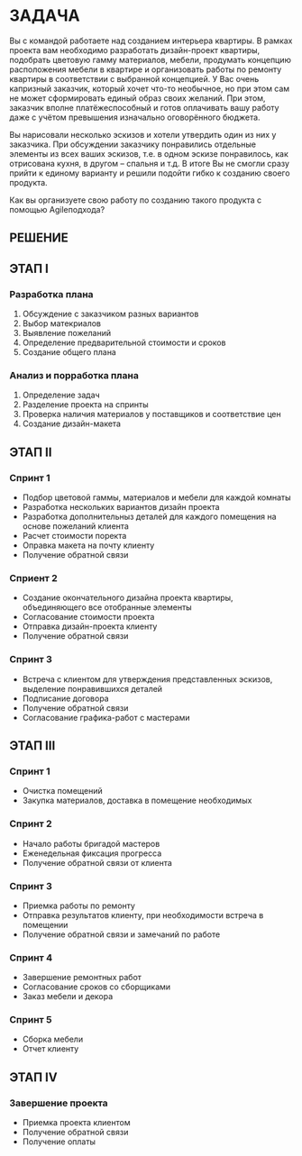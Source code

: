 # ЗАДАЧА

Вы с командой работаете над созданием интерьера квартиры. В рамках проекта вам необходимо разработать дизайн-проект квартиры, подобрать цветовую гамму материалов, мебели, продумать концепцию расположения мебели в квартире и организовать работы по ремонту квартиры в соответствии с выбранной концепцией. У Вас очень капризный заказчик, который хочет что-то необычное, но при этом сам не может сформировать единый образ своих желаний. При этом, заказчик вполне платёжеспособный и готов оплачивать вашу работу даже с учётом превышения изначально оговорённого бюджета.

Вы нарисовали несколько эскизов и хотели утвердить один из них у заказчика. При обсуждении заказчику понравились отдельные элементы из всех ваших эскизов, т.е. в одном эскизе понравилось, как отрисована кухня, в другом – спальня и т.д. В итоге Вы не смогли сразу прийти к единому варианту и решили подойти гибко к созданию своего продукта.

Как вы организуете свою работу по созданию такого продукта с помощью Agileподхода?

## РЕШЕНИЕ

## ЭТАП I

### Разработка плана
1. Обсуждение с заказчиком разных вариантов
2. Выбор матекриалов
2. Выявление пожеланий
3. Определение предварительной стоимости и сроков
4. Создание общего плана

### Анализ и порработка плана
1. Определение задач
2. Разделение проекта на спринты
3. Проверка наличия материалов у поставщиков и соответствие цен
4. Создание дизайн-макета

## ЭТАП II

### Спринт 1
* Подбор цветовой гаммы, материалов и мебели для каждой комнаты
* Разработка нескольких вариантов дизайн проекта
* Разработка дополнительныз деталей для каждого помещения на основе пожеланий клиента
* Расчет стоимости поректа
* Оправка макета на почту клиенту
* Получение обратной связи

### Сприент 2
* Создание окончательного дизайна проекта квартиры, объединяющего все отобранные элементы
* Согласование стоимости проекта
* Отправка дизайн-проекта клиенту
* Получение обратной связи

### Спринт 3
* Встреча с клиентом для утверждения представленных эскизов, выделение понравившихся деталей
* Подписание договора
* Получение обратной связи
* Согласование графика-работ с мастерами

## ЭТАП III

### Спринт 1
* Очистка помещений
* Закупка материалов, доставка в помещение необходимых

### Спринт 2
* Начало работы бригадой мастеров
* Еженедельная фиксация прогресса
* Получение обратной связи от клиента

### Спринт 3
* Приемка работы по ремонту
* Отправка результатов клиенту, при необходимости встреча в помещении
* Получение обратной связи и замечаний по работе

### Спринт 4
* Завершение ремонтных работ
* Согласование сроков со сборщиками
* Заказ мебели и декора

### Спринт 5
* Сборка мебели
* Отчет клиенту

## ЭТАП IV

### Завершение проекта
* Приемка проекта клиентом
* Получение обратной связи
* Получение оплаты

